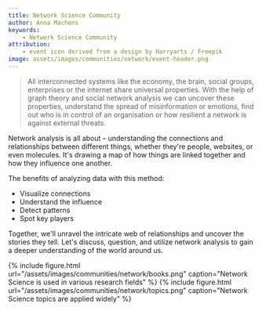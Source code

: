 ```yaml
---
title: Network Science Community
author: Anna Machens
keywords:
    - Network Science Community
attribution: 
    - event icon derived from a design by Harryarts / Freepik
image: assets/images/communities/network/event-header.png
---
```


> All interconnected systems like the economy, the brain, social groups, enterprises or the internet share universal properties. With the help of graph theory and social network analysis we can uncover these properties, understand the spread of misinformation or emotions, find out who is in control of an organisation or how resilient a network is against external threats.

Network analysis is all about – understanding the connections and relationships between different things, whether they're people, websites, or even molecules. It's drawing a map of how things are linked together and how they influence one another. 

The benefits of analyzing data with this method: 
- Visualize connections 
- Understand the influence  
- Detect patterns 
- Spot key players 

Together, we'll unravel the intricate web of relationships and uncover the stories they tell. Let's discuss, question, and utilize network analysis to gain a deeper understanding of the world around us.


{% include figure.html url="/assets/images/communities/network/books.png" caption="Network Science is used in various research fields" %}
{% include figure.html url="/assets/images/communities/network/topics.png" caption="Network Science topics are applied widely" %}